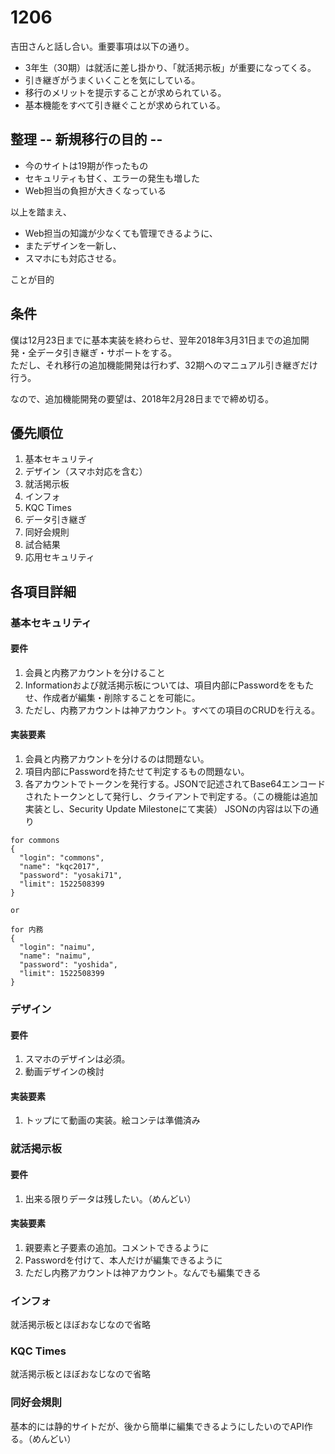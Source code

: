 # 1206
吉田さんと話し合い。重要事項は以下の通り。

- 3年生（30期）は就活に差し掛かり、「就活掲示板」が重要になってくる。
- 引き継ぎがうまくいくことを気にしている。
- 移行のメリットを提示することが求められている。
- 基本機能をすべて引き継ぐことが求められている。

## 整理 -- 新規移行の目的 --
- 今のサイトは19期が作ったもの
- セキュリティも甘く、エラーの発生も増した
- Web担当の負担が大きくなっている

以上を踏まえ、
- Web担当の知識が少なくても管理できるように、
- またデザインを一新し、
- スマホにも対応させる。  

ことが目的

## 条件
僕は12月23日までに基本実装を終わらせ、翌年2018年3月31日までの追加開発・全データ引き継ぎ・サポートをする。  
ただし、それ移行の追加機能開発は行わず、32期へのマニュアル引き継ぎだけ行う。

なので、追加機能開発の要望は、2018年2月28日までで締め切る。

## 優先順位

1. 基本セキュリティ
2. デザイン（スマホ対応を含む）
3. 就活掲示板
4. インフォ
5. KQC Times
6. データ引き継ぎ
7. 同好会規則
8. 試合結果
9. 応用セキュリティ

## 各項目詳細
### 基本セキュリティ
#### 要件

1. 会員と内務アカウントを分けること
2. Informationおよび就活掲示板については、項目内部にPasswordををもたせ、作成者が編集・削除することを可能に。
3. ただし、内務アカウントは神アカウント。すべての項目のCRUDを行える。

#### 実装要素
1. 会員と内務アカウントを分けるのは問題ない。
2. 項目内部にPasswordを持たせて判定するもの問題ない。
3. 各アカウントでトークンを発行する。JSONで記述されてBase64エンコードされたトークンとして発行し、クライアントで判定する。（この機能は追加実装とし、Security Update Milestoneにて実装）
  JSONの内容は以下の通り
  ```
  for commons
  {
    "login": "commons",
    "name": "kqc2017",
    "password": "yosaki71",
    "limit": 1522508399
  }

  or

  for 内務
  {
    "login": "naimu",
    "name": "naimu",
    "password": "yoshida",
    "limit": 1522508399
  }
  ```

### デザイン
#### 要件
1. スマホのデザインは必須。
2. 動画デザインの検討

#### 実装要素
1. トップにて動画の実装。絵コンテは準備済み

### 就活掲示板
#### 要件
1. 出来る限りデータは残したい。（めんどい）

#### 実装要素
1. 親要素と子要素の追加。コメントできるように
2. Passwordを付けて、本人だけが編集できるように
3. ただし内務アカウントは神アカウント。なんでも編集できる

### インフォ
就活掲示板とほぼおなじなので省略

### KQC Times
就活掲示板とほぼおなじなので省略

### 同好会規則
基本的には静的サイトだが、後から簡単に編集できるようにしたいのでAPI作る。（めんどい）
